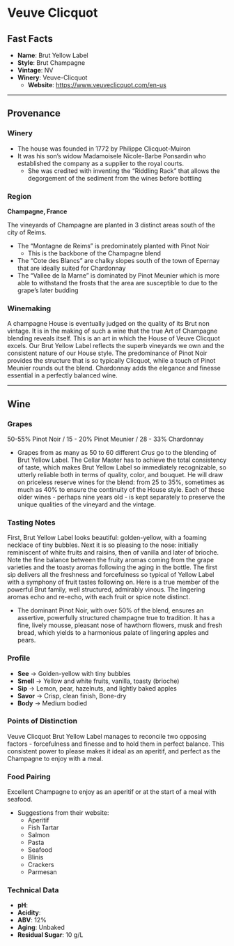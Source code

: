 # Veuve Clicquot
## Fast Facts
 - **Name**: Brut Yellow Label
 - **Style**: Brut Champagne
 - **Vintage**: NV
 - **Winery**: Veuve-Clicquot
     - **Website**: https://www.veuveclicquot.com/en-us
- - - -

## Provenance
### Winery
 - The house was founded in 1772 by Philippe Clicquot-Muiron
 - It was his son’s widow Madamoisele Nicole-Barbe Ponsardin who established the company as a supplier to the royal courts.
   - She was credited with inventing the “Riddling Rack” that allows the degorgement of the sediment from the wines before bottling

### Region
**Champagne, France**

The vineyards of Champagne are planted in 3 distinct areas south of the city of Reims.
 - The “Montagne de Reims” is predominately planted with Pinot Noir
   - This is the backbone of the Champagne blend 
 - The “Cote des Blancs” are chalky slopes south of the town of Epernay that are ideally suited for Chardonnay
 - The “Vallee de la Marne” is dominated by Pinot Meunier which is more able to withstand the frosts that the area are susceptible to due to the grape’s later budding

### Winemaking 
A champagne House is eventually judged on the quality of its Brut non vintage. It is in the making of such a wine that the true Art of Champagne blending reveals itself. This is an art in which the House of Veuve Clicquot excels. Our Brut Yellow Label reflects the superb vineyards we own and the consistent nature of our House style. The predominance of Pinot Noir provides the structure that is so typically Clicquot, while a touch of Pinot Meunier rounds out the blend. Chardonnay adds the elegance and finesse essential in a perfectly balanced wine.
- - - -

## Wine
### Grapes
50-55% Pinot Noir / 15 - 20% Pinot Meunier / 28 - 33% Chardonnay
 - Grapes from as many as 50 to 60 different *Crus* go to the blending of Brut Yellow Label. The Cellar Master has to achieve the total consistency of taste, which makes Brut Yellow Label so immediately recognizable, so utterly reliable both in terms of quality, color, and bouquet. He will draw on priceless reserve wines for the blend: from 25 to 35%, sometimes as much as 40% to ensure the continuity of the House style. Each of these older wines - perhaps nine years old - is kept separately to preserve the unique qualities of the vineyard and the vintage.

### Tasting Notes
First, Brut Yellow Label looks beautiful: golden-yellow, with a foaming necklace of tiny bubbles. Next it is so pleasing to the nose: initially reminiscent of white fruits and raisins, then of vanilla and later of brioche. Note the fine balance between the fruity aromas coming from the grape varieties and the toasty aromas following the aging in the bottle. The first sip delivers all the freshness and forcefulness so typical of Yellow Label with a symphony of fruit tastes following on. Here is a true member of the powerful Brut family, well structured, admirably vinous. The lingering aromas echo and re-echo, with each fruit or spice note distinct.
 - The dominant Pinot Noir, with over 50% of the blend, ensures an assertive, powerfully structured champagne true to tradition. It has a fine, lively mousse, pleasant nose of hawthorn flowers, musk and fresh bread, which yields to a harmonious palate of lingering apples and pears.

### Profile
 - **See** →  Golden-yellow with tiny bubbles
 - **Smell** → Yellow and white fruits, vanilla, toasty (brioche)
 - **Sip** → Lemon, pear, hazelnuts, and lightly baked apples
 - **Savor** → Crisp, clean finish, Bone-dry
 - **Body** → Medium bodied

### Points of Distinction
Veuve Clicquot Brut Yellow Label manages to reconcile two opposing factors - forcefulness and finesse and to hold them in perfect balance. This consistent power to please makes it ideal as an aperitif, and perfect as the Champagne to enjoy with a meal.

### Food Pairing
Excellent Champagne to enjoy as an aperitif or at the start of a meal with seafood.
 - Suggestions from their website:
    - Aperitif
    - Fish Tartar
    - Salmon
    - Pasta
    - Seafood
    - Blinis
    - Crackers
    - Parmesan

### Technical Data
 - **pH**: 
 - **Acidity**: 
 - **ABV**: 12%
 - **Aging**: Unbaked
 - **Residual Sugar**:  10 g/L
